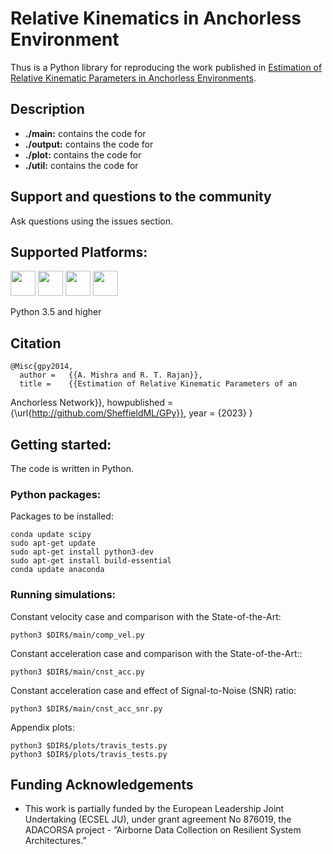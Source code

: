 # Relative Kinematics in Anchorless Environment

Thus is a Python library for reproducing the work published in [Estimation of Relative Kinematic Parameters in Anchorless Environments](https://link-url-here.org).

## Description

* **./main:** contains the code for 
* **./output:** contains the code for 
* **./plot:** contains the code for 
* **./util:** contains the code for 

## Support and questions to the community

Ask questions using the issues section.

## Supported Platforms:

[<img src="https://www.python.org/static/community_logos/python-logo-generic.svg" height=40px>](https://www.python.org/)
[<img src="https://upload.wikimedia.org/wikipedia/commons/5/5f/Windows_logo_-_2012.svg" height=40px>](http://www.microsoft.com/en-gb/windows)
[<img src="https://upload.wikimedia.org/wikipedia/commons/8/8e/OS_X-Logo.svg" height=40px>](http://www.apple.com/osx/)
[<img src="https://upload.wikimedia.org/wikipedia/commons/3/35/Tux.svg" height=40px>](https://en.wikipedia.org/wiki/List_of_Linux_distributions)

Python 3.5 and higher

## Citation

    @Misc{gpy2014,
      author =   {{A. Mishra and R. T. Rajan}},
      title =    {{Estimation of Relative Kinematic Parameters of an
Anchorless Network}},
      howpublished = {\url{http://github.com/SheffieldML/GPy}},
      year = {2023}
    }

## Getting started:

The code is written in Python.

### Python packages:

Packages to be installed:

    conda update scipy
    sudo apt-get update
    sudo apt-get install python3-dev
    sudo apt-get install build-essential   
    conda update anaconda

### Running simulations:

Constant velocity case and comparison with the State-of-the-Art:

    python3 $DIR$/main/comp_vel.py

Constant acceleration case and comparison with the State-of-the-Art::

    python3 $DIR$/main/cnst_acc.py

Constant acceleration case and effect of Signal-to-Noise (SNR) ratio:

    python3 $DIR$/main/cnst_acc_snr.py

Appendix plots:

    python3 $DIR$/plots/travis_tests.py
    python3 $DIR$/plots/travis_tests.py

## Funding Acknowledgements

* This work is partially funded by the European Leadership Joint Undertaking (ECSEL JU), under grant agreement No 876019, the ADACORSA project - ”Airborne Data Collection on Resilient System Architectures.”
